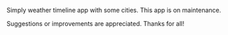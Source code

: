 Simply weather timeline app with some cities. This app is on maintenance. 

Suggestions or improvements are appreciated. Thanks for all!
